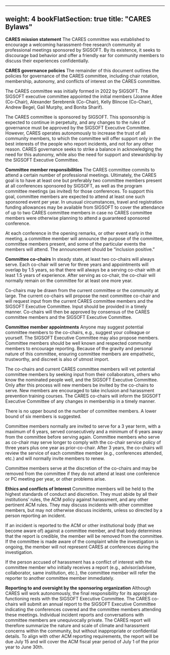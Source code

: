 
---
weight: 4
bookFlatSection: true
title: "CARES Bylaws"
---

__CARES mission statement__ The CARES committee was established to encourage a welcoming harassment-free research community at professional meetings sponsored by SIGSOFT. By its existence, it seeks to discourage bad behavior and offer a friendly ear for community members to discuss their experiences confidentially.

__CARES governance policies__ The remainder of this document outlines the policies for governance of the CARES committee, including chair rotation, membership, autonomy, and conflicts of interest on the CARES committee.

The CARES committee was initially formed in 2022 by SIGSOFT.  The SIGSOFT executive committee appointed the initial members (Joanne Atlee (Co-Chair), Alexander Serebrenik (Co-Chair), Kelly Blincoe (Co-Chair), Andrew Begel, Gail Murphy, and Bonita Sharif). 

The CARES committee is sponsored by SIGSOFT. This sponsorship is expected to continue in perpetuity, and any changes to the rules of governance must be approved by the SIGSOFT Executive Committee. However, CARES operates autonomously to increase the trust of all community members, to which the committee will offer support only in the best interests of the people who report incidents, and not for any other reason. CARES governance seeks to strike a balance in acknowledging the need for this autonomy, while also the need for support and stewardship by the SIGSOFT Executive Committee.

__Committee member responsibilities__ The CARES committee commits to attend a certain number of professional meetings. Ultimately, the CARES goal is to have at least one but preferably two committee members present at all conferences sponsored by SIGSOFT, as well as the program committee meetings (as invited) for those conferences.  To support this goal, committee members are expected to attend at least one such sponsored event per year. In unusual circumstances, travel and registration funding allowances may be available from SIGSOFT to cover the attendance of up to two CARES committee members in case no CARES committee members were otherwise planning to attend a guaranteed sponsored conference.

At each conference in the opening remarks, or other event early in the meeting, a committee member will announce the purpose of the committee, committee members present, and some of the particular events the members will attend. The announcement should be “inclusion positive.”

__Committee co-chairs__ In steady state, at least two co-chairs will always serve. Each co-chair will serve for three years and appointments will overlap by 1.5 years, so that there will always be a serving co-chair with at least 1.5 years of experience.  After serving as co-chair, the co-chair will normally remain on the committee for at least one more year.

Co-chairs may be drawn from the current committee or the community at large. The current co-chairs will propose the next committee co-chair and will request input from the current CARES committee members and the SIGSOFT Executive Committee. Input should be provided in a timely manner.  Co-chairs will then be approved by consensus of the CARES committee members and the SIGSOFT Executive Committee.

__Committee member appointments__ Anyone may suggest potential committee members to the co-chairs, e.g., suggest your colleague or yourself. The SIGSOFT Executive Committee may also propose members.  Committee members should be well known and respected community members to encourage reporting. Because of the gravity and personal nature of this committee, ensuring committee members are empathetic, trustworthy, and discreet is also of utmost import.

The co-chairs and current CARES committee members will vet potential committee members by seeking input from their collaborators, others who know the nominated people well, and the SIGSOFT Executive Committee.  Only after this process will new members be invited by the co-chairs to serve. New members are encouraged to take inclusion and harassment prevention training courses. The CARES co-chairs will inform the SIGSOFT Executive Committee of any changes in membership in a timely manner.

There is no upper bound on the number of committee members. A lower bound of six members is suggested.

Committee members normally are invited to serve for a 3 year term, with a maximum of 6 years, served consecutively and a minimum of 6 years away from the committee before serving again.  Committee members who serve as co-chair may serve longer to comply with the co-chair service policy of three years plus one year as prior-co-chair. After 3 years, the co-chairs will review the service of each committee member (e.g., conferences attended, etc.) and will normally invite members to renew.

Committee members serve at the discretion of the co-chairs and may be removed from the committee if they do not attend at least one conference or PC meeting per year, or other problems arise.

__Ethics and conflicts of Interest__ Committee members will be held to the highest standards of conduct and discretion. They must abide by all their institutions’ rules, the ACM policy against harassment, and any other pertinent ACM rules.  They may discuss incidents with other committee members, but may not otherwise discuss incidents, unless so directed by a person reporting an incident.

If an incident is reported to the ACM or other institutional body (that we become aware of) against a committee member, and that body determines that the report is credible, the member will be removed from the committee.  If the committee is made aware of the complaint while the investigation is ongoing, the member will not represent CARES at conferences during the investigation.

If the person accused of harassment has a conflict of interest with the committee member who initially receives a report (e.g., advisor/advisee, collaborator, same institution, etc.), the committee member will refer the reporter to another committee member immediately.

__Reporting to and oversight by the sponsoring organization__ Although CARES will work autonomously, the final responsibility for its appropriate functioning rests with the SIGSOFT Executive Committee. The CARES co-chairs will submit an annual report to the SIGSOFT Executive Committee indicating the conferences covered and the committee members attending these meetings. Individual incident reports and conversations with committee members are unequivocally private.  The CARES report will therefore summarize the nature and scale of climate and harassment concerns within the community, but without inappropriate or confidential details. To align with other ACM reporting requirements, the report will be due July 15 and will cover the ACM fiscal year period of July 1 of the prior year to June 30th.
